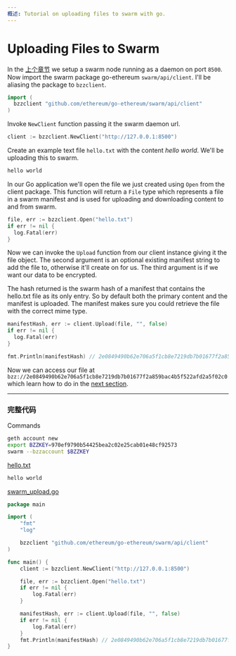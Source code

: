 ```yaml
---
概述: Tutorial on uploading files to swarm with go.
---
```


# Uploading Files to Swarm

In the [上个章节](../swarm-setup) we setup a swarm node running as a daemon on port `8500`. Now import the swarm package go-ethereum `swarm/api/client`. I'll be aliasing the package to `bzzclient`.

```go
import (
  bzzclient "github.com/ethereum/go-ethereum/swarm/api/client"
)
```

Invoke `NewClient` function passing it the swarm daemon url.

```go
client := bzzclient.NewClient("http://127.0.0.1:8500")
```

Create an example text file `hello.txt` with the content *hello world*. We'll be uploading this to swarm.

```txt
hello world
```

In our Go application we'll open the file we just created using `Open` from the client package. This function will return a `File` type which represents a file in a swarm manifest and is used for uploading and downloading content to and from swarm.

```go
file, err := bzzclient.Open("hello.txt")
if err != nil {
  log.Fatal(err)
}
```

Now we can invoke the `Upload` function from our client instance giving it the file object. The second argument is an optional existing manifest string to add the file to, otherwise it'll create on for us. The third argument is if we want our data to be encrypted.

The hash returned is the swarm hash of a manifest that contains the hello.txt file as its only entry. So by default both the primary content and the manifest is uploaded. The manifest makes sure you could retrieve the file with the correct mime type.

```go
manifestHash, err := client.Upload(file, "", false)
if err != nil {
  log.Fatal(err)
}

fmt.Println(manifestHash) // 2e0849490b62e706a5f1cb8e7219db7b01677f2a859bac4b5f522afd2a5f02c0
```

Now we can access our file at `bzz://2e0849490b62e706a5f1cb8e7219db7b01677f2a859bac4b5f522afd2a5f02c0` which learn how to do in the [next section](../swarm-download).

---

### 完整代码

Commands

```bash
geth account new
export BZZKEY=970ef9790b54425bea2c02e25cab01e48cf92573
swarm --bzzaccount $BZZKEY
```

[hello.txt](https://github.com/miguelmota/ethereum-development-with-go-book/blob/master/code/hello.txt)

```txt
hello world
```

[swarm_upload.go](https://github.com/miguelmota/ethereum-development-with-go-book/blob/master/code/swarm_upload.go)

```go
package main

import (
	"fmt"
	"log"

	bzzclient "github.com/ethereum/go-ethereum/swarm/api/client"
)

func main() {
	client := bzzclient.NewClient("http://127.0.0.1:8500")

	file, err := bzzclient.Open("hello.txt")
	if err != nil {
		log.Fatal(err)
	}

	manifestHash, err := client.Upload(file, "", false)
	if err != nil {
		log.Fatal(err)
	}
	fmt.Println(manifestHash) // 2e0849490b62e706a5f1cb8e7219db7b01677f2a859bac4b5f522afd2a5f02c0
}
```
